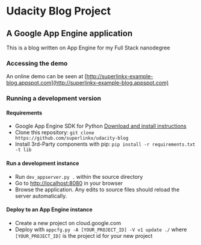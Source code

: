 # Udacity Blog Project
## A Google App Engine application

This is a blog written on App Engine for my Full Stack nanodegree

### Accessing the demo
An online demo can be seen at [http://superlinkx-example-blog.appspot.com](http://superlinkx-example-blog.appspot.com)

### Running a development version
#### Requirements
- Google App Engine SDK for Python [Download and install instructions](https://cloud.google.com/appengine/downloads#Google_App_Engine_SDK_for_Python)
- Clone this repository: `git clone https://github.com/superlinkx/udacity-blog`
- Install 3rd-Party components with pip: `pip install -r requirements.txt -t lib`

#### Run a development instance
- Run `dev_appserver.py .` within the source directory
- Go to [http://localhost:8080](http://localhost:8080) in your browser
- Browse the application. Any edits to source files should reload the server automatically.

#### Deploy to an App Engine instance
- Create a new project on cloud.google.com
- Deploy with `appcfg.py -A [YOUR_PROJECT_ID] -V v1 update ./` where `[YOUR_PROJECT_ID]` is the project id for your new project
